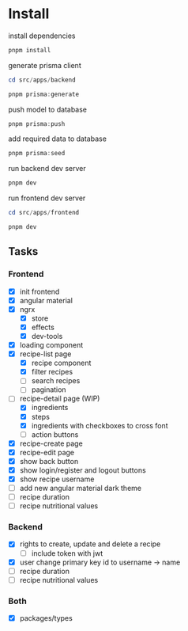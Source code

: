 # Install

install dependencies

```powershell
pnpm install
```

generate prisma client

```powershell
cd src/apps/backend

pnpm prisma:generate
```

push model to database

```powershell
pnpm prisma:push
```

add required data to database

```powershell
pnpm prisma:seed
```

run backend dev server

```powershell
pnpm dev
```

run frontend dev server

```powershell
cd src/apps/frontend

pnpm dev
```

## Tasks

### Frontend

- [x] init frontend
- [x] angular material
- [x] ngrx
  - [x] store
  - [x] effects
  - [x] dev-tools
- [x] loading component
- [x] recipe-list page
  - [x] recipe component
  - [x] filter recipes
  - [ ] search recipes
  - [ ] pagination
- [ ] recipe-detail page (WIP)
  - [x] ingredients
  - [x] steps
  - [x] ingredients with checkboxes to cross font
  - [ ] action buttons
- [x] recipe-create page
- [x] recipe-edit page
- [x] show back button
- [x] show login/register and logout buttons
- [x] show recipe username
- [ ] add new angular material dark theme
- [ ] recipe duration
- [ ] recipe nutritional values

### Backend

- [x] rights to create, update and delete a recipe
  - [ ] include token with jwt
- [x] user change primary key id to username -> name
- [ ] recipe duration
- [ ] recipe nutritional values

### Both

- [x] packages/types
